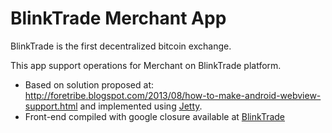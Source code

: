 BlinkTrade Merchant App
=========================

BlinkTrade is the first decentralized bitcoin exchange.

This app support operations for Merchant on BlinkTrade platform. 

- Based on solution proposed at: http://foretribe.blogspot.com/2013/08/how-to-make-android-webview-support.html and implemented using [Jetty](https://github.com/eclipse/jetty.project).
- Front-end compiled with google closure available at [BlinkTrade](https://github.com/blinktrade/bitex)
